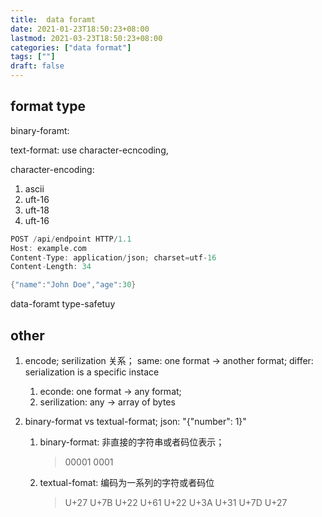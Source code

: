 ```yaml
---
title:  data foramt
date: 2021-01-23T18:50:23+08:00
lastmod: 2021-03-23T18:50:23+08:00
categories: ["data format"]
tags: [""]
draft: false
---
```


## format type

binary-foramt:

text-format:   use  character-ecncoding,


character-encoding:
1. ascii
2.  uft-16
3. uft-18
4. uft-16
```c
POST /api/endpoint HTTP/1.1
Host: example.com
Content-Type: application/json; charset=utf-16
Content-Length: 34

{"name":"John Doe","age":30}

```




data-foramt  type-safetuy






## other
1. encode; serilization 关系；
   same:  one format -> another format;
   differ:  serialization is a specific instace
      1. econde: one format  -> any format;
      2. serilization:  any -> array of bytes
   

2. binary-format vs textual-format;
   json: "{"number": 1}"
   1. binary-format: 非直接的字符串或者码位表示；
      > 00001 0001
   2. textual-fomat:  编码为一系列的字符或者码位
      > U+27 U+7B U+22 U+61 U+22 U+3A U+31 U+7D U+27